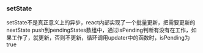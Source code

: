 ### setState

setState不是真正意义上的异步，react内部实现了一个批量更新，把需要更新的nextState push到pendingStates数组中，通过isPending判断有没有在工作，如果工作了，就更新，否则不更新，循环调用updater中的函数时，isPending为true